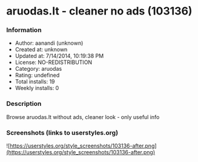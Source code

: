 # aruodas.lt - cleaner no ads (103136)

### Information
- Author: aanandi (unknown)
- Created at: unknown
- Updated at: 7/14/2014, 10:19:38 PM
- License: NO-REDISTRIBUTION
- Category: aruodas
- Rating: undefined
- Total installs: 19
- Weekly installs: 0


### Description
Browse aruodas.lt without ads, cleaner look - only useful info


### Screenshots (links to userstyles.org)
![https://userstyles.org/style_screenshots/103136-after.png](https://userstyles.org/style_screenshots/103136-after.png)


